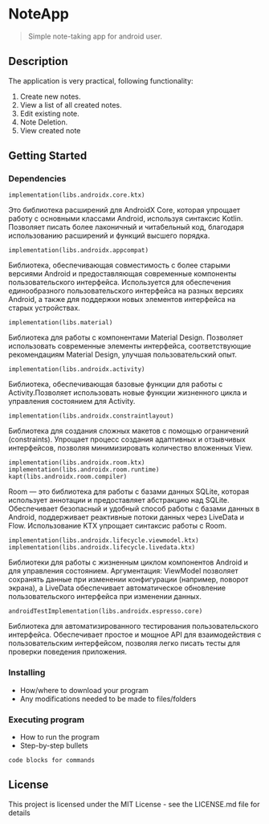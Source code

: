 # NoteApp
>Simple note-taking app for android user.

## Description

The application is very practical, following functionality:
1. Create new notes.
2. View a list of all created notes.
3. Edit existing note.
4. Note Deletion.
5. View created note

## Getting Started

### Dependencies

```
implementation(libs.androidx.core.ktx)
```
Это библиотека расширений для AndroidX Core, которая упрощает работу с основными классами Android, используя синтаксис Kotlin. Позволяет писать более лаконичный и читабельный код, благодаря использованию расширений и функций высшего порядка.

```
implementation(libs.androidx.appcompat)
```
Библиотека, обеспечивающая совместимость с более старыми версиями Android и предоставляющая современные компоненты пользовательского интерфейса. Используется для обеспечения единообразного пользовательского интерфейса на разных версиях Android, а также для поддержки новых элементов интерфейса на старых устройствах.

```
implementation(libs.material)
```
Библиотека для работы с компонентами Material Design. Позволяет использовать современные элементы интерфейса, соответствующие рекомендациям Material Design, улучшая пользовательский опыт.

```
implementation(libs.androidx.activity)
```
Библиотека, обеспечивающая базовые функции для работы с Activity.Позволяет использовать новые функции жизненного цикла и управления состоянием для Activity.

```
implementation(libs.androidx.constraintlayout)
```
Библиотека для создания сложных макетов с помощью ограничений (constraints). Упрощает процесс создания адаптивных и отзывчивых интерфейсов, позволяя минимизировать количество вложенных View.

```
implementation(libs.androidx.room.ktx)
implementation(libs.androidx.room.runtime)
kapt(libs.androidx.room.compiler)
```
Room — это библиотека для работы с базами данных SQLite, которая использует аннотации и предоставляет абстракцию над SQLite. Обеспечивает безопасный и удобный способ работы с базами данных в Android, поддерживает реактивные потоки данных через LiveData и Flow. Использование KTX упрощает синтаксис работы с Room.

```
implementation(libs.androidx.lifecycle.viewmodel.ktx)
implementation(libs.androidx.lifecycle.livedata.ktx)
```
Библиотеки для работы с жизненным циклом компонентов Android и для управления состоянием.
Аргументация: ViewModel позволяет сохранять данные при изменении конфигурации (например, поворот экрана), а LiveData обеспечивает автоматическое обновление пользовательского интерфейса при изменении данных.

```
androidTestImplementation(libs.androidx.espresso.core)
```
Библиотека для автоматизированного тестирования пользовательского интерфейса. Обеспечивает простое и мощное API для взаимодействия с пользовательским интерфейсом, позволяя легко писать тесты для проверки поведения приложения.

### Installing

* How/where to download your program
* Any modifications needed to be made to files/folders

### Executing program

* How to run the program
* Step-by-step bullets
```
code blocks for commands
```

## License

This project is licensed under the MIT License - see the LICENSE.md file for details
